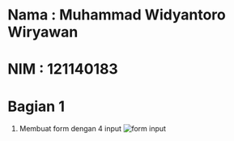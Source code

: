 # Nama : Muhammad Widyantoro Wiryawan
# NIM : 121140183

# Bagian 1
1. Membuat form dengan 4 input
![form input](assset/input.png)
